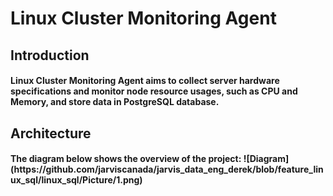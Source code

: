 <h1>Linux Cluster Monitoring Agent

<h2>Introduction
<h4>Linux Cluster Monitoring Agent aims to collect server hardware specifications and monitor node resource usages, such as CPU and Memory, and store data in PostgreSQL database.

<h2>Architecture
<h4>The diagram below shows the overview of the project:
![Diagram](https://github.com/jarviscanada/jarvis_data_eng_derek/blob/feature_linux_sql/linux_sql/Picture/1.png)
